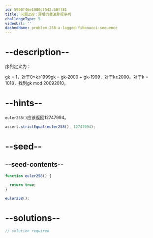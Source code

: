 ```yaml
---
id: 5900f46e1000cf542c50ff81
title: 问题258：滞后的斐波那契序列
challengeType: 5
videoUrl: ''
dashedName: problem-258-a-lagged-fibonacci-sequence
---
```


# --description--

序列定义为：

gk = 1，对于0≤k≤1999gk = gk-2000 + gk-1999，对于k≥2000。对于k = 1018，找到gk mod 20092010。

# --hints--

`euler258()`应该返回12747994。

```js
assert.strictEqual(euler258(), 12747994);
```

# --seed--

## --seed-contents--

```js
function euler258() {

  return true;
}

euler258();
```

# --solutions--

```js
// solution required
```
